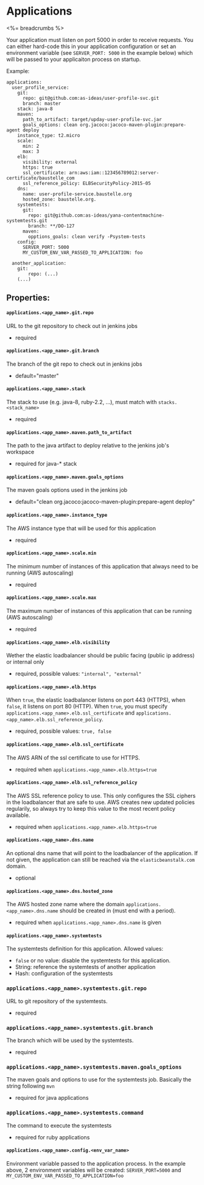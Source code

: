 # Applications

<%= breadcrumbs %>

Your application must listen on port 5000 in order to receive requests. You can either
hard-code this in your application configuration or set an environment variable
(see `SERVER_PORT: 5000` in the example below) which will be passed to your applicaiton
process on startup.

Example:
```
applications:
  user_profile_service:
    git:
      repo: git@github.com:as-ideas/user-profile-svc.git
      branch: master
    stack: java-8
    maven:
      path_to_artifact: target/upday-user-profile-svc.jar
      goals_options: clean org.jacoco:jacoco-maven-plugin:prepare-agent deploy
    instance_type: t2.micro
    scale:
      min: 2
      max: 3
    elb:
      visibility: external
      https: true
      ssl_certificate: arn:aws:iam::123456789012:server-certificate/baustelle_com
      ssl_reference_policy: ELBSecurityPolicy-2015-05
    dns:
      name: user-profile-service.baustelle.org
      hosted_zone: baustelle.org.
    systemtests:
      git:
        repo: git@github.com:as-ideas/yana-contentmachine-systemtests.git
        branch: **/DO-127
      maven:
        opptions_goals: clean verify -Psystem-tests
    config:
      SERVER_PORT: 5000
      MY_CUSTOM_ENV_VAR_PASSED_TO_APPLICATION: foo

  another_application:
    git:
        repo: (...)
    (...)
```


## Properties:

#### `applications.<app_name>.git.repo`
URL to the git repository to check out in jenkins jobs
* required

#### `applications.<app_name>.git.branch`
The branch of the git repo to check out in jenkins jobs
* default="master"

#### `applications.<app_name>.stack`
The stack to use (e.g. java-8, ruby-2.2, ...), must match with `stacks.<stack_name>`
* required

#### `applications.<app_name>.maven.path_to_artifact`
The path to the java artifact to deploy relative to the jenkins job's workspace
* required for java-\* stack

#### `applications.<app_name>.maven.goals_options`
The maven goals options used in the jenkins job
* default="clean org.jacoco:jacoco-maven-plugin:prepare-agent deploy"

#### `applications.<app_name>.instance_type`
The AWS instance type that will be used for this application
* required

#### `applications.<app_name>.scale.min`
The minimum number of instances of this application that always need to be running (AWS autoscaling)
* required

#### `applications.<app_name>.scale.max`
The maximum number of instances of this application that can be running (AWS autoscaling)
* required

#### `applications.<app_name>.elb.visibility`
Wether the elastic loadbalancer should be public facing (public ip address) or internal only
* required, possible values: `"internal", "external"`

#### `applications.<app_name>.elb.https`
When `true`, the elastic loadbalancer listens on port 443 (HTTPS), when `false`, it listens on port 80 (HTTP).
When `true`, you must specify `applications.<app_name>.elb.ssl_certificate` and `applications.<app_name>.elb.ssl_reference_policy`.
* required, possible values: `true, false`

#### `applications.<app_name>.elb.ssl_certificate`
The AWS ARN of the ssl certificate to use for HTTPS.
* required when `applications.<app_name>.elb.https=true`

#### `applications.<app_name>.elb.ssl_reference_policy`
The AWS SSL reference policy to use. This only configures the SSL ciphers in the loadbalancer that are safe to use.
AWS creates new updated policies regularily, so always try to keep this value to the most recent policy available.
* required when `applications.<app_name>.elb.https=true`

#### `applications.<app_name>.dns.name`
An optional dns name that will point to the loadbalancer of the application. If not given, the application can still be reached
via the `elasticbeanstalk.com` domain.
* optional

#### `applications.<app_name>.dns.hosted_zone`
The AWS hosted zone name where the domain `applications.<app_name>.dns.name` should be created in (must end with a period).
* required when `applications.<app_name>.dns.name` is given

#### `applications.<app_name>.systemtests`
The systemtests definition for this application.
Allowed values:
- `false` or no value: disable the systemtests for this application.
- String: reference the systemtests of another application
- Hash: configuration of the systemtests

### `applications.<app_name>.systemtests.git.repo`
URL to git repository of the systemtests.
* required

### `applications.<app_name>.systemtests.git.branch`
The branch which will be used by the systemtests.
* required

### `applications.<app_name>.systemtests.maven.goals_options`
The maven goals and options to use for the systemtests job. Basically the string following `mvn`
* required for java applications

### `applications.<app_name>.systemtests.command`
The command to execute the systemtests
* required for ruby applications

#### `applications.<app_name>.config.<env_var_name>`
Environment variable passed to the application process. In the example above, 2 environment variables will be created:
`SERVER_PORT=5000` and `MY_CUSTOM_ENV_VAR_PASSED_TO_APPLICATION=foo`
